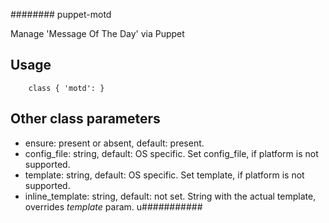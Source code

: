######## puppet-motd

Manage 'Message Of The Day' via Puppet

## Usage

```
    class { 'motd': }
```

## Other class parameters
* ensure: present or absent, default: present.
* config_file: string, default: OS specific. Set config_file, if platform is not supported.
* template: string, default: OS specific. Set template, if platform is not supported.
* inline_template: string, default: not set. String with the actual template, overrides *template* param.
u###########
